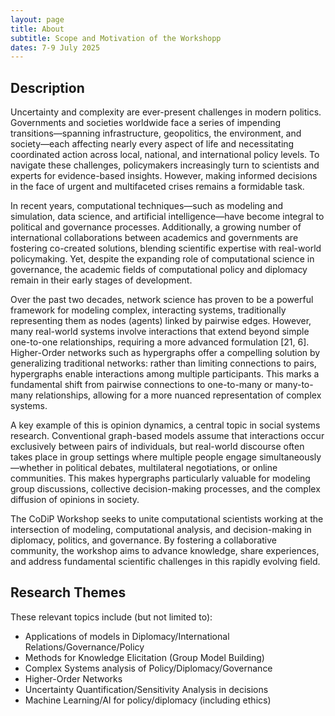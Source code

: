 ```yaml
---
layout: page
title: About
subtitle: Scope and Motivation of the Workshopp
dates: 7-9 July 2025
---
```


## Description 

Uncertainty and complexity are ever-present challenges in modern politics. Governments and societies worldwide face a series of impending transitions—spanning infrastructure, geopolitics, the environment, and society—each affecting nearly every aspect of life and necessitating coordinated action across local, national, and international policy levels. To navigate these challenges, policymakers increasingly turn to scientists and experts for evidence-based insights. However, making informed decisions in the face of urgent and multifaceted crises remains a formidable task.

In recent years, computational techniques—such as modeling and simulation, data science, and artificial intelligence—have become integral to political and governance processes. Additionally, a growing number of international collaborations between academics and governments are fostering co-created solutions, blending scientific expertise with real-world policymaking. Yet, despite the expanding role of computational science in governance, the academic fields of computational policy and diplomacy remain in their early stages of development.

Over the past two decades, network science has proven to be a powerful framework for modeling complex, interacting systems, traditionally representing them as nodes (agents) linked by pairwise edges. However, many real-world systems involve interactions that extend beyond simple one-to-one relationships, requiring a more advanced formulation [21, 6]. Higher-Order networks such as hypergraphs offer a compelling solution by generalizing traditional networks: rather than limiting connections to pairs, hypergraphs enable interactions among multiple participants. This marks a fundamental shift from pairwise connections to one-to-many or many-to-many relationships, allowing for a more nuanced representation of complex systems.

A key example of this is opinion dynamics, a central topic in social systems research. Conventional graph-based models assume that interactions occur exclusively between pairs of individuals, but real-world discourse often takes place in group settings where multiple people engage simultaneously—whether in political debates, multilateral negotiations, or online communities. This makes hypergraphs particularly valuable for modeling group discussions, collective decision-making processes, and the complex diffusion of opinions in society.

The CoDiP Workshop seeks to unite computational scientists working at the intersection of modeling, computational analysis, and decision-making in diplomacy, politics, and governance. By fostering a collaborative community, the workshop aims to advance knowledge, share experiences, and address fundamental scientific challenges in this rapidly evolving field.


## Research Themes

These relevant topics include (but not limited to):
	
- Applications of models in Diplomacy/International Relations/Governance/Policy
- Methods for Knowledge Elicitation (Group Model Building)
- Complex Systems analysis of Policy/Diplomacy/Governance
- Higher-Order Networks
- Uncertainty Quantification/Sensitivity Analysis in decisions
- Machine Learning/AI for policy/diplomacy (including ethics)

